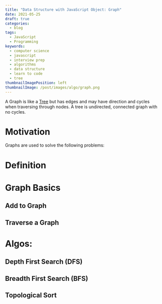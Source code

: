 ```yaml
---
title: "Data Structure with JavaScript Object: Graph"
date: 2021-05-25
draft: true
categories:
  - blog
tags:
  - JavaScript
  - Programming
keywords:
  - computer science
  - javascript
  - interview prep
  - algorithms
  - data structure
  - learn to code
  - tree
thumbnailImagePosition: left
thumbnailImage: /post/images/algo/graph.png
---
```


A Graph is like a [Tree](/data-structure-with-javascript-object-tree/) but has edges and may have direction and cycles when traversing through nodes. A tree is undirected, connected graph with no cycles.

<!--more-->
<!--toc-->

# Motivation

Graphs are used to solve the following problems:

# Definition

# Graph Basics

## Add to Graph

## Traverse a Graph

# Algos:

## Depth First Search (DFS)

## Breadth First Search (BFS)

## Topological Sort
